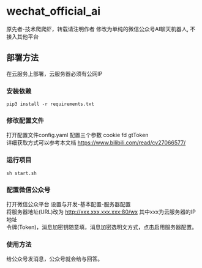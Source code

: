 # wechat_official_ai

原先者-技术爬爬虾，转载请注明作者
修改为单纯的微信公众号AI聊天机器人, 不接入其他平台

## 部署方法

在云服务上部署，云服务器必须有公网IP  

### 安装依赖  

``pip3 install -r requirements.txt``

### 修改配置文件  

打开配置文件config.yaml 配置三个参数 cookie fd gtToken  
详细获取方式可以参考本文档 <https://www.bilibili.com/read/cv27066577/>

### 运行项目  

``sh start.sh``  

### 配置微信公众号

打开微信公众平台 设置与开发-基本配置-服务器配置  
将服务器地址(URL)改为 <http://xxx.xxx.xxx.xxx:80/wx> 其中xxx为云服务器的IP地址  
令牌(Token)，消息加密钥随意填，消息加密选明文方式，点击启用服务器配置。

### 使用方法

给公众号发消息，公众号就会给与回答。  
